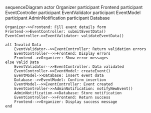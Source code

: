 sequenceDiagram
    actor Organizer
    participant Frontend
    participant EventController
    participant EventValidator
    participant EventModel
    participant AdminNotification
    participant Database

    Organizer->>Frontend: Fill event details form
    Frontend->>EventController: submitEventData()
    EventController->>EventValidator: validateEventData()
    
    alt Invalid Data
        EventValidator-->>EventController: Return validation errors
        EventController-->>Frontend: Display errors
        Frontend-->>Organizer: Show error messages
    else Valid Data
        EventValidator-->>EventController: Data validated
        EventController->>EventModel: createEvent()
        EventModel->>Database: insert event data
        Database-->>EventModel: Confirm insertion
        EventModel-->>EventController: Event created
        EventController->>AdminNotification: notifyNewEvent()
        AdminNotification->>Database: Store notification
        EventController-->>Frontend: Return success
        Frontend-->>Organizer: Display success message
    end
